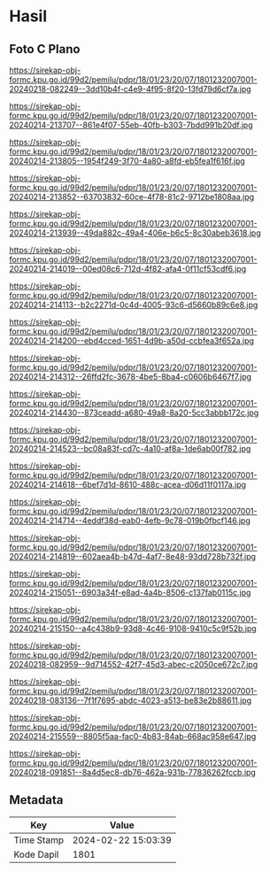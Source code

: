 # Hasil

## Foto C Plano

https://sirekap-obj-formc.kpu.go.id/99d2/pemilu/pdpr/18/01/23/20/07/1801232007001-20240218-082249--3dd10b4f-c4e9-4f95-8f20-13fd79d6cf7a.jpg

https://sirekap-obj-formc.kpu.go.id/99d2/pemilu/pdpr/18/01/23/20/07/1801232007001-20240214-213707--861e4f07-55eb-40fb-b303-7bdd991b20df.jpg

https://sirekap-obj-formc.kpu.go.id/99d2/pemilu/pdpr/18/01/23/20/07/1801232007001-20240214-213805--1954f249-3f70-4a80-a8fd-eb5fea1f616f.jpg

https://sirekap-obj-formc.kpu.go.id/99d2/pemilu/pdpr/18/01/23/20/07/1801232007001-20240214-213852--63703832-60ce-4f78-81c2-9712be1808aa.jpg

https://sirekap-obj-formc.kpu.go.id/99d2/pemilu/pdpr/18/01/23/20/07/1801232007001-20240214-213939--49da882c-49a4-406e-b6c5-8c30abeb3618.jpg

https://sirekap-obj-formc.kpu.go.id/99d2/pemilu/pdpr/18/01/23/20/07/1801232007001-20240214-214019--00ed08c6-712d-4f82-afa4-0f11cf53cdf6.jpg

https://sirekap-obj-formc.kpu.go.id/99d2/pemilu/pdpr/18/01/23/20/07/1801232007001-20240214-214113--b2c2271d-0c4d-4005-93c6-d5660b89c6e8.jpg

https://sirekap-obj-formc.kpu.go.id/99d2/pemilu/pdpr/18/01/23/20/07/1801232007001-20240214-214200--ebd4cced-1651-4d9b-a50d-ccbfea3f652a.jpg

https://sirekap-obj-formc.kpu.go.id/99d2/pemilu/pdpr/18/01/23/20/07/1801232007001-20240214-214312--26ffd2fc-3678-4be5-8ba4-c0606b6467f7.jpg

https://sirekap-obj-formc.kpu.go.id/99d2/pemilu/pdpr/18/01/23/20/07/1801232007001-20240214-214430--873ceadd-a680-49a8-8a20-5cc3abbb172c.jpg

https://sirekap-obj-formc.kpu.go.id/99d2/pemilu/pdpr/18/01/23/20/07/1801232007001-20240214-214523--bc08a83f-cd7c-4a10-af8a-1de6ab00f782.jpg

https://sirekap-obj-formc.kpu.go.id/99d2/pemilu/pdpr/18/01/23/20/07/1801232007001-20240214-214618--6bef7d1d-8610-488c-acea-d06d11f0117a.jpg

https://sirekap-obj-formc.kpu.go.id/99d2/pemilu/pdpr/18/01/23/20/07/1801232007001-20240214-214714--4eddf38d-eab0-4efb-9c78-019b0fbcf146.jpg

https://sirekap-obj-formc.kpu.go.id/99d2/pemilu/pdpr/18/01/23/20/07/1801232007001-20240214-214819--602aea4b-b47d-4af7-8e48-93dd728b732f.jpg

https://sirekap-obj-formc.kpu.go.id/99d2/pemilu/pdpr/18/01/23/20/07/1801232007001-20240214-215051--6903a34f-e8ad-4a4b-8506-c137fab0115c.jpg

https://sirekap-obj-formc.kpu.go.id/99d2/pemilu/pdpr/18/01/23/20/07/1801232007001-20240214-215150--a4c438b9-93d8-4c46-9108-9410c5c9f52b.jpg

https://sirekap-obj-formc.kpu.go.id/99d2/pemilu/pdpr/18/01/23/20/07/1801232007001-20240218-082959--9d714552-42f7-45d3-abec-c2050ce672c7.jpg

https://sirekap-obj-formc.kpu.go.id/99d2/pemilu/pdpr/18/01/23/20/07/1801232007001-20240218-083136--7f1f7695-abdc-4023-a513-be83e2b88611.jpg

https://sirekap-obj-formc.kpu.go.id/99d2/pemilu/pdpr/18/01/23/20/07/1801232007001-20240214-215559--8805f5aa-fac0-4b83-84ab-668ac958e647.jpg

https://sirekap-obj-formc.kpu.go.id/99d2/pemilu/pdpr/18/01/23/20/07/1801232007001-20240218-091851--8a4d5ec8-db76-462a-931b-77836262fccb.jpg


## Metadata

| Key        | Value               |
| ---------- | ------------------- |
| Time Stamp | 2024-02-22 15:03:39 |
| Kode Dapil | 1801                |



